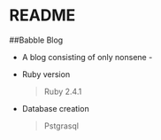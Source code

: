 # README

##Babble Blog
- A blog consisting of only nonsene -

* Ruby version
  >Ruby 2.4.1

* Database creation
  >Pstgrasql

